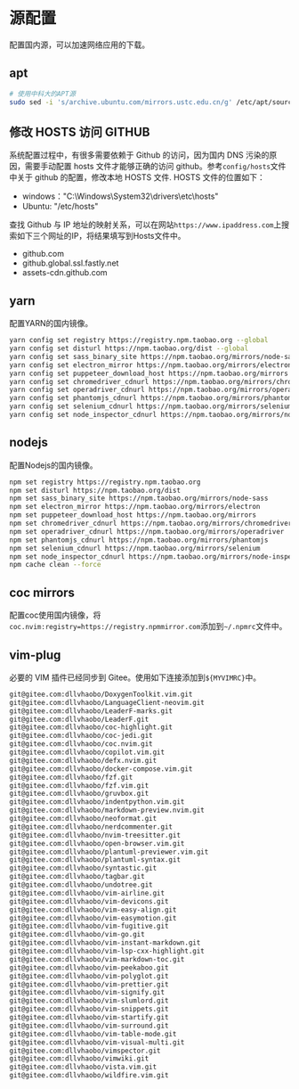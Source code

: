# 源配置

配置国内源，可以加速网络应用的下载。

## apt

```bash
# 使用中科大的APT源
sudo sed -i 's/archive.ubuntu.com/mirrors.ustc.edu.cn/g' /etc/apt/sources.list
```

## 修改 HOSTS 访问 GITHUB

系统配置过程中，有很多需要依赖于 Github 的访问，因为国内 DNS 污染的原因，需要手动配置 hosts 文件才能够正确的访问 github。参考`config/hosts`文件中关于 github 的配置，修改本地 HOSTS 文件. HOSTS 文件的位置如下：

- windows："C:\Windows\System32\drivers\etc\hosts"
- Ubuntu: "/etc/hosts"

查找 Github 与 IP 地址的映射关系，可以在网站`https://www.ipaddress.com`上搜索如下三个网址的IP，将结果填写到Hosts文件中。

- github.com
- github.global.ssl.fastly.net
- assets-cdn.github.com

## yarn

配置YARN的国内镜像。

```bash
yarn config set registry https://registry.npm.taobao.org --global
yarn config set disturl https://npm.taobao.org/dist --global
yarn config set sass_binary_site https://npm.taobao.org/mirrors/node-sass --global
yarn config set electron_mirror https://npm.taobao.org/mirrors/electron/ --global
yarn config set puppeteer_download_host https://npm.taobao.org/mirrors --global
yarn config set chromedriver_cdnurl https://npm.taobao.org/mirrors/chromedriver --global
yarn config set operadriver_cdnurl https://npm.taobao.org/mirrors/operadriver --global
yarn config set phantomjs_cdnurl https://npm.taobao.org/mirrors/phantomjs --global
yarn config set selenium_cdnurl https://npm.taobao.org/mirrors/selenium --global
yarn config set node_inspector_cdnurl https://npm.taobao.org/mirrors/node-inspector --global
```

## nodejs

配置Nodejs的国内镜像。

```bash
npm set registry https://registry.npm.taobao.org
npm set disturl https://npm.taobao.org/dist
npm set sass_binary_site https://npm.taobao.org/mirrors/node-sass
npm set electron_mirror https://npm.taobao.org/mirrors/electron
npm set puppeteer_download_host https://npm.taobao.org/mirrors
npm set chromedriver_cdnurl https://npm.taobao.org/mirrors/chromedriver
npm set operadriver_cdnurl https://npm.taobao.org/mirrors/operadriver
npm set phantomjs_cdnurl https://npm.taobao.org/mirrors/phantomjs
npm set selenium_cdnurl https://npm.taobao.org/mirrors/selenium
npm set node_inspector_cdnurl https://npm.taobao.org/mirrors/node-inspector
npm cache clean --force
```

## coc mirrors

配置coc使用国内镜像，将`coc.nvim:registry=https://registry.npmmirror.com`添加到`~/.npmrc`文件中。

## vim-plug

必要的 VIM 插件已经同步到 Gitee。使用如下连接添加到`${MYVIMRC}`中。

```bash
git@gitee.com:dllvhaobo/DoxygenToolkit.vim.git
git@gitee.com:dllvhaobo/LanguageClient-neovim.git
git@gitee.com:dllvhaobo/LeaderF-marks.git
git@gitee.com:dllvhaobo/LeaderF.git
git@gitee.com:dllvhaobo/coc-highlight.git
git@gitee.com:dllvhaobo/coc-jedi.git
git@gitee.com:dllvhaobo/coc.nvim.git
git@gitee.com:dllvhaobo/copilot.vim.git
git@gitee.com:dllvhaobo/defx.nvim.git
git@gitee.com:dllvhaobo/docker-compose.vim.git
git@gitee.com:dllvhaobo/fzf.git
git@gitee.com:dllvhaobo/fzf.vim.git
git@gitee.com:dllvhaobo/gruvbox.git
git@gitee.com:dllvhaobo/indentpython.vim.git
git@gitee.com:dllvhaobo/markdown-preview.nvim.git
git@gitee.com:dllvhaobo/neoformat.git
git@gitee.com:dllvhaobo/nerdcommenter.git
git@gitee.com:dllvhaobo/nvim-treesitter.git
git@gitee.com:dllvhaobo/open-browser.vim.git
git@gitee.com:dllvhaobo/plantuml-previewer.vim.git
git@gitee.com:dllvhaobo/plantuml-syntax.git
git@gitee.com:dllvhaobo/syntastic.git
git@gitee.com:dllvhaobo/tagbar.git
git@gitee.com:dllvhaobo/undotree.git
git@gitee.com:dllvhaobo/vim-airline.git
git@gitee.com:dllvhaobo/vim-devicons.git
git@gitee.com:dllvhaobo/vim-easy-align.git
git@gitee.com:dllvhaobo/vim-easymotion.git
git@gitee.com:dllvhaobo/vim-fugitive.git
git@gitee.com:dllvhaobo/vim-go.git
git@gitee.com:dllvhaobo/vim-instant-markdown.git
git@gitee.com:dllvhaobo/vim-lsp-cxx-highlight.git
git@gitee.com:dllvhaobo/vim-markdown-toc.git
git@gitee.com:dllvhaobo/vim-peekaboo.git
git@gitee.com:dllvhaobo/vim-polyglot.git
git@gitee.com:dllvhaobo/vim-prettier.git
git@gitee.com:dllvhaobo/vim-signify.git
git@gitee.com:dllvhaobo/vim-slumlord.git
git@gitee.com:dllvhaobo/vim-snippets.git
git@gitee.com:dllvhaobo/vim-startify.git
git@gitee.com:dllvhaobo/vim-surround.git
git@gitee.com:dllvhaobo/vim-table-mode.git
git@gitee.com:dllvhaobo/vim-visual-multi.git
git@gitee.com:dllvhaobo/vimspector.git
git@gitee.com:dllvhaobo/vimwiki.git
git@gitee.com:dllvhaobo/vista.vim.git
git@gitee.com:dllvhaobo/wildfire.vim.git
```
